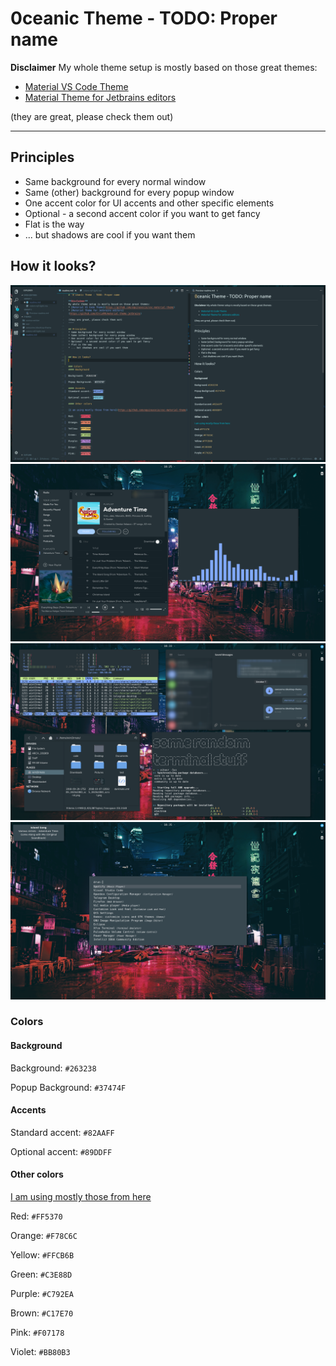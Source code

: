 # 0ceanic Theme - TODO: Proper name

**Disclaimer**
My whole theme setup is mostly based on those great themes:
* [Material VS Code Theme](https://github.com/equinusocio/vsc-material-theme)
* [Material Theme for Jetbrains editors](https://github.com/ChrisRM/material-theme-jetbrains)

(they are great, please check them out)
****

## Principles
* Same background for every normal window
* Same (other) background for every popup window
* One accent color for UI accents and other specific elements
* Optional - a second accent color if you want to get fancy
* Flat is the way
* ... but shadows are cool if you want them


## How it looks?
![Some code](screenshots/code.png)
![Music](screenshots/music.png)
![Random stuff](screenshots/random.png)
![Popups](screenshots/popups.png)

### Colors
#### Background

Background: `#263238`

Popup Background: `#37474F`

#### Accents
Standard accent: `#82AAFF`

Optional accent: `#89DDFF`

#### Other colors

[I am using mostly those from here](https://github.com/equinusocio/vsc-material-theme)

Red:    `#FF5370`

Orange: `#F78C6C`

Yellow: `#FFCB6B`

Green:  `#C3E88D`

Purple: `#C792EA`

Brown:  `#C17E70`

Pink:   `#F07178`

Violet: `#BB80B3`


